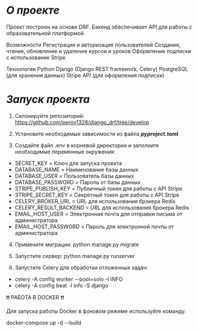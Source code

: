 
# **_О проекте_**

Проект построен на основе DRF. 
Бэкенд обеспечивает API для работы с образовательной платформой.

Возможности
Регистрация и авторизация пользователей
Создание, чтение, обновление и удаление курсов и уроков
Оформление подписки с использование Stripe

Технологии
Python
Django (Django REST framework, Celery)
PostgreSQL (для хранения данных)
Stripe API (для оформления подписки)

# **_Запуск проекта_**

1. Склонируйте репозиторий: https://github.com/perov1328/django_drf/tree/develop


2. Установите необходимые зависимости из файла _**pyproject.toml**_


3. Создайте файл .env в корневой директории и заполните необходимые переменные окружения:

* SECRET_KEY = Ключ для запуска проекта
* DATABASE_NAME = Наименование базы данных
* DATABASE_USER = Пользователь базы данных
* DATABASE_PASSWORD = Пароль от базы данных
* STRIPE_PUBLISH_KEY = Публичный токен для работы с API Stripe
* STRIPE_SECRET_KEY = Секретный токен для работы с API Stripe
* CELERY_BROKER_URL = URL для использования брокера Redis
* CELERY_RESULT_BACKEND = URL для использования брокера Redis
* EMAIL_HOST_USER = Электронная почта для отправки письма от администратора
* EMAIL_HOST_PASSWORD = Пароль для электронной почты от администратора

4. Примените миграции: python manage.py migrate


5. Запустите сервер: python manage.py runserver


6. Запустите Celery для обработки отложенных задач:

* celery -A config worker --pool=solo -l INFO
* celery -A config beat -l info -S django

❗️❗️ РАБОТА В DOCKER ❗️❗️

Для запуска работы Docker в фоновом режиме используйте команду:

docker-compose up -d --build